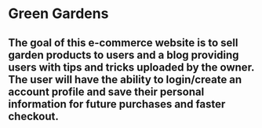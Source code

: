 # Green Gardens

## The goal of this e-commerce website is to sell garden products to users and a blog providing users with tips and tricks uploaded by the owner. The user will have the ability to login/create an account profile and save their personal information for future purchases and faster checkout.
